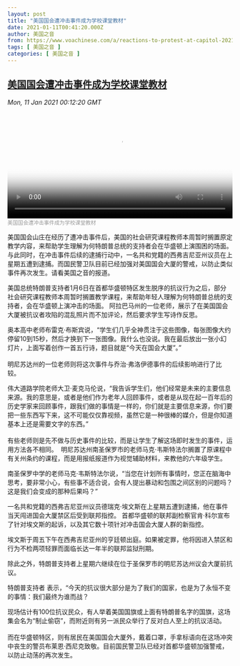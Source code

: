 ```yaml
---
layout: post
title: "美国国会遭冲击事件成为学校课堂教材"
date: 2021-01-11T00:41:20.000Z
author: 美国之音
from: https://www.voachinese.com/a/reactions-to-protest-at-capitol-20210111/5732469.html
tags: [ 美国之音 ]
categories: [ 美国之音 ]
---
```

<!--1610325680000-->
[美国国会遭冲击事件成为学校课堂教材](https://www.voachinese.com/a/reactions-to-protest-at-capitol-20210111/5732469.html)
------

<div>
<div><i>Mon, 11 Jan 2021 00:12:20 GMT</i></div><video poster="https://images.weserv.nl?url=gdb.voanews.com/96436e8d-b82f-4ed5-bb4d-3aa9ea5f71a3_tv_r1_s_w900.jpg" src="https://av.voanews.com/Videoroot/Pangeavideo/2021/01/9/96/96436e8d-b82f-4ed5-bb4d-3aa9ea5f71a3_240p.mp4" style="width:100%" controls></video><div><small style="color: #999;">美国国会遭冲击事件成为学校课堂教材</small></div><p>美国国会山庄在经历了遭冲击事件后，美国的社会研究课程教师本周暂时搁置原定教学内容，来帮助学生理解为何特朗普总统的支持者会在华盛顿上演围困的场面。与此同时，在冲击事件后续的逮捕行动中，一名共和党籍的西弗吉尼亚州议员在上星期五遭到逮捕。而国民警卫队目前已经加强对美国国会大厦的警戒，以防止类似事件再次发生。请看美国之音的报道。</p><p>美国总统特朗普支持者1月6日在首都华盛顿特区发生脱序的抗议行为之后，部分社会研究课程教师本周暂时搁置教学课程，来帮助年轻人理解为何特朗普总统的支持者，会在华盛顿上演冲击的场面。 阿拉巴马州的一位老师，展示了在美国国会大厦被抗议者攻陷的混乱照片而不加评论，然后要求学生写诗作反思。</p><p>奥本高中老师布雷克·布斯宾说，“学生们几乎全神贯注于这些图像，每张图像大约停留10到15秒，然后才换到下一张图像。我什么也没说。我在最后放出一张小幻灯片，上面写着创作一首五行诗，题目就是“今天在国会大厦”。”<br /> <br />明尼苏达州的一位老师则将这次事件与乔治·弗洛伊德事件的后续影响进行了比较。</p><p>伟大道路学院老师大卫·麦克马伦说，“我告诉学生们，他们经常是未来的主要信息来源。我的意思是，或者是他们作为老年人回顾事件，或者是从现在起一百年后的历史学家来回顾事件，跟我们做的事情是一样的，你们就是主要信息来源，你们要把一些东西写下来，这不可能仅仅靠视频，虽然它是一种很棒的媒介，但是你知道基本上还是需要文字的东西。”<br /> <br />有些老师则是先不做与历史事件的比较，而是让学生了解这场即时发生的事件，运用方法各不相同。  明尼苏达州南圣保罗市的老师马克·韦斯特法尔搁置了原课程中有关州条约的课程，而是用报纸报道作为视觉辅助材料，来教他的六年级学生。</p><p>南圣保罗中学的老师马克·韦斯特法尔说，“当您在计划所有事情时，您正在脑海中思考，要非常小心，有些事不适合说，会有人提出暴动和包围之间区别的问题吗？这是我们会变成的那种后果吗？”</p><p>一名共和党籍的西弗吉尼亚州议员德瑞克·埃文斯在上星期五遭到逮捕，他在事件当天闯进国会大厦禁区后受到联邦指控。 首都华盛顿的联邦副检察官肯·科尔宣布了针对埃文斯的起诉，以及其它数十项针对冲击国会大厦人群的新指控。 </p><p>埃文斯于周五下午在西弗吉尼亚州的亨廷顿出庭。如果被定罪，他将因进入禁区和行为不检两项轻罪而面临长达一年半的联邦监狱刑期。</p><p>除此之外，特朗普支持者上星期六继续在位于圣保罗市的明尼苏达州议会大厦前抗议。</p><p>特朗普支持者 表示，“今天的抗议很大部分是为了我们的国家，也是为了永恒不变的事情：我们最终为谁而战？</p><p>现场估计有100位抗议民众，有人举着美国国旗或上面有特朗普名字的国旗，这场集会名为“制止偷窃”，而附近则有另一派民众举行了反对白人至上的抗议活动。<br /> <br />而在华盛顿特区，则有居民在美国国会大厦外，戴着口罩，手拿标语向在这场冲突中丧生的警员布莱恩·西尼克致敬。目前国民警卫队已经对首都华盛顿加强警戒，以防止动荡的再次发生。<br /> </p><p> </p>
</div>
